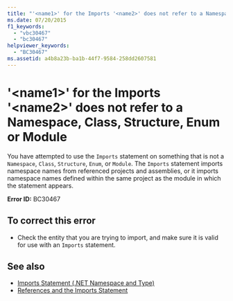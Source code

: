 ```yaml
---
title: "'<name1>' for the Imports '<name2>' does not refer to a Namespace, Class, Structure, Enum or Module"
ms.date: 07/20/2015
f1_keywords: 
  - "vbc30467"
  - "bc30467"
helpviewer_keywords: 
  - "BC30467"
ms.assetid: a4b8a23b-ba1b-44f7-9584-258dd2607581
---
```

# '\<name1>' for the Imports '\<name2>' does not refer to a Namespace, Class, Structure, Enum or Module
You have attempted to use the `Imports` statement on something that is not a `Namespace`, `Class`, `Structure`, `Enum`, or `Module`. The `Imports` statement imports namespace names from referenced projects and assemblies, or it imports namespace names defined within the same project as the module in which the statement appears.  
  
 **Error ID:** BC30467  
  
## To correct this error  
  
- Check the entity that you are trying to import, and make sure it is valid for use with an `Imports` statement.  
  
## See also

- [Imports Statement (.NET Namespace and Type)](../language-reference/statements/imports-statement-net-namespace-and-type.md)
- [References and the Imports Statement](../programming-guide/program-structure/references-and-the-imports-statement.md)
